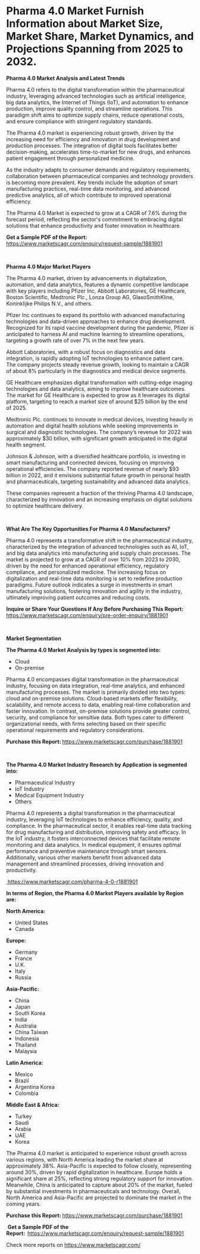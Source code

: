<p><h1>Pharma 4.0 Market Furnish Information about Market Size, Market Share, Market Dynamics, and Projections Spanning from 2025 to 2032.</h1></p><p><strong>Pharma 4.0 Market Analysis and Latest Trends</strong></p>
<p><p>Pharma 4.0 refers to the digital transformation within the pharmaceutical industry, leveraging advanced technologies such as artificial intelligence, big data analytics, the Internet of Things (IoT), and automation to enhance production, improve quality control, and streamline operations. This paradigm shift aims to optimize supply chains, reduce operational costs, and ensure compliance with stringent regulatory standards.</p><p>The Pharma 4.0 market is experiencing robust growth, driven by the increasing need for efficiency and innovation in drug development and production processes. The integration of digital tools facilitates better decision-making, accelerates time-to-market for new drugs, and enhances patient engagement through personalized medicine. </p><p>As the industry adapts to consumer demands and regulatory requirements, collaboration between pharmaceutical companies and technology providers is becoming more prevalent. Key trends include the adoption of smart manufacturing practices, real-time data monitoring, and advanced predictive analytics, all of which contribute to improved operational efficiency. </p><p>The Pharma 4.0 Market is expected to grow at a CAGR of 7.6% during the forecast period, reflecting the sector's commitment to embracing digital solutions that enhance productivity and foster innovation in healthcare.</p></p>
<p><strong>Get a Sample PDF of the Report:&nbsp;</strong> <a href="https://www.marketscagr.com/enquiry/request-sample/1881901?utm_campaign=3201&utm_medium=2&utm_source=Github&utm_content=ia&utm_term=09032025&utm_id=pharma-40">https://www.marketscagr.com/enquiry/request-sample/1881901</a></p>
<p>&nbsp;</p>
<p><strong>Pharma 4.0 Major Market Players</strong></p>
<p><p>The Pharma 4.0 market, driven by advancements in digitalization, automation, and data analytics, features a dynamic competitive landscape with key players including Pfizer Inc, Abbott Laboratories, GE Healthcare, Boston Scientific, Medtronic Plc., Lonza Group AG, GlaxoSmithKline, Koninklijke Philips N.V., and others.</p><p>Pfizer Inc continues to expand its portfolio with advanced manufacturing technologies and data-driven approaches to enhance drug development. Recognized for its rapid vaccine development during the pandemic, Pfizer is anticipated to harness AI and machine learning to streamline operations, targeting a growth rate of over 7% in the next few years.</p><p>Abbott Laboratories, with a robust focus on diagnostics and data integration, is rapidly adopting IoT technologies to enhance patient care. The company projects steady revenue growth, looking to maintain a CAGR of about 8% particularly in the diagnostics and medical device segments.</p><p>GE Healthcare emphasizes digital transformation with cutting-edge imaging technologies and data analytics, aiming to improve healthcare outcomes. The market for GE Healthcare is expected to grow as it leverages its digital platform, targeting to reach a market size of around $25 billion by the end of 2025.</p><p>Medtronic Plc. continues to innovate in medical devices, investing heavily in automation and digital health solutions while seeking improvements in surgical and diagnostic technologies. The company’s revenue for 2022 was approximately $30 billion, with significant growth anticipated in the digital health segment.</p><p>Johnson & Johnson, with a diversified healthcare portfolio, is investing in smart manufacturing and connected devices, focusing on improving operational efficiencies. The company reported revenue of nearly $93 billion in 2022, and it envisions substantial future growth in personal health and pharmaceuticals, targeting sustainability and advanced data analytics. </p><p>These companies represent a fraction of the thriving Pharma 4.0 landscape, characterized by innovation and an increasing emphasis on digital solutions to optimize healthcare delivery.</p></p>
<p>&nbsp;</p>
<p><strong>What Are The Key Opportunities For Pharma 4.0 Manufacturers?</strong></p>
<p><p>Pharma 4.0 represents a transformative shift in the pharmaceutical industry, characterized by the integration of advanced technologies such as AI, IoT, and big data analytics into manufacturing and supply chain processes. The market is projected to grow at a CAGR of over 10% from 2023 to 2030, driven by the need for enhanced operational efficiency, regulatory compliance, and personalized medicine. The increasing focus on digitalization and real-time data monitoring is set to redefine production paradigms. Future outlook indicates a surge in investments in smart manufacturing solutions, fostering innovation and agility in the industry, ultimately improving patient outcomes and reducing costs.</p></p>
<p><strong>Inquire or Share Your Questions If Any Before Purchasing This Report:</strong> <a href="https://www.marketscagr.com/enquiry/pre-order-enquiry/1881901?utm_campaign=3201&utm_medium=2&utm_source=Github&utm_content=ia&utm_term=09032025&utm_id=pharma-40">https://www.marketscagr.com/enquiry/pre-order-enquiry/1881901</a></p>
<p>&nbsp;</p>
<p><strong>Market Segmentation</strong></p>
<p><strong>The Pharma 4.0 Market Analysis by types is segmented into:</strong></p>
<p><ul><li>Cloud</li><li>On-premise</li></ul></p>
<p><p>Pharma 4.0 encompasses digital transformation in the pharmaceutical industry, focusing on data integration, real-time analytics, and enhanced manufacturing processes. The market is primarily divided into two types: cloud and on-premise solutions. Cloud-based markets offer flexibility, scalability, and remote access to data, enabling real-time collaboration and faster innovation. In contrast, on-premise solutions provide greater control, security, and compliance for sensitive data. Both types cater to different organizational needs, with firms selecting based on their specific operational requirements and regulatory considerations.</p></p>
<p><strong>Purchase this Report:&nbsp;</strong><a href="https://www.marketscagr.com/purchase/1881901?utm_campaign=3201&utm_medium=2&utm_source=Github&utm_content=ia&utm_term=09032025&utm_id=pharma-40">https://www.marketscagr.com/purchase/1881901</a></p>
<p>&nbsp;</p>
<p><strong>The Pharma 4.0 Market Industry Research by Application is segmented into:</strong></p>
<p><ul><li>Pharmaceutical Industry</li><li>IoT Industry</li><li>Medical Equipment Industry</li><li>Others</li></ul></p>
<p><p>Pharma 4.0 represents a digital transformation in the pharmaceutical industry, leveraging IoT technologies to enhance efficiency, quality, and compliance. In the pharmaceutical sector, it enables real-time data tracking for drug manufacturing and distribution, improving safety and efficacy. In the IoT industry, it fosters interconnected devices that facilitate remote monitoring and data analytics. In medical equipment, it ensures optimal performance and preventive maintenance through smart sensors. Additionally, various other markets benefit from advanced data management and streamlined processes, driving innovation and productivity.</p></p>
<p><a href="https://www.marketscagr.com/pharma-4-0-r1881901?utm_campaign=3201&utm_medium=2&utm_source=Github&utm_content=ia&utm_term=09032025&utm_id=pharma-40">&nbsp;https://www.marketscagr.com/pharma-4-0-r1881901</a></p>
<p><strong>In terms of Region, the Pharma 4.0 Market Players available by Region are:</strong></p>
<p>
    <p> <strong> North America: </strong>
        <ul>
            <li>United States</li>
            <li>Canada</li>
        </ul>
        </p> 
    <p> <strong> Europe: </strong>
        <ul>
            <li>Germany</li>
            <li>France</li>
            <li>U.K.</li>
            <li>Italy</li>
            <li>Russia</li>
        </ul>
        </p> 
    <p> <strong> Asia-Pacific: </strong>
        <ul>
            <li>China</li>
            <li>Japan</li>
            <li>South Korea</li>
            <li>India</li>
            <li>Australia</li>
            <li>China Taiwan</li>
            <li>Indonesia</li>
            <li>Thailand</li>
            <li>Malaysia</li>
        </ul>
        </p> 
    <p> <strong> Latin America: </strong>
        <ul>
            <li>Mexico</li>
            <li>Brazil</li>
            <li>Argentina Korea</li>
            <li>Colombia</li>
        </ul>
        </p> 
    <p> <strong> Middle East & Africa: </strong>
        <ul>
            <li>Turkey</li>
            <li>Saudi</li>
            <li>Arabia</li>
            <li>UAE</li>
            <li>Korea</li>
        </ul>
    </p>
    </p>
<p><p>The Pharma 4.0 market is anticipated to experience robust growth across various regions, with North America leading the market share at approximately 38%. Asia-Pacific is expected to follow closely, representing around 30%, driven by rapid digitalization in healthcare. Europe holds a significant share at 25%, reflecting strong regulatory support for innovation. Meanwhile, China is anticipated to capture about 20% of the market, fueled by substantial investments in pharmaceuticals and technology. Overall, North America and Asia-Pacific are projected to dominate the market in the coming years.</p></p>
<p><strong>Purchase this Report: </strong><a href="https://www.marketscagr.com/purchase/1881901?utm_campaign=3201&utm_medium=2&utm_source=Github&utm_content=ia&utm_term=09032025&utm_id=pharma-40">https://www.marketscagr.com/purchase/1881901</a></p>
<p>&nbsp;<strong>Get a Sample PDF of the Report:&nbsp;&nbsp;</strong><a href="https://www.marketscagr.com/enquiry/request-sample/1881901?utm_campaign=3201&utm_medium=2&utm_source=Github&utm_content=ia&utm_term=09032025&utm_id=pharma-40">https://www.marketscagr.com/enquiry/request-sample/1881901</a></p>
<p><strong></strong></p>
<p>Check more reports on <a href="https://www.marketscagr.com/?utm_campaign=3201&utm_medium=2&utm_source=Github&utm_content=ia&utm_term=09032025&utm_id=pharma-40">https://www.marketscagr.com/</a></p>
